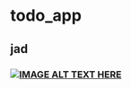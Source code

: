 # todo_app
## jad 
### [![IMAGE ALT TEXT HERE](http://img.youtube.com/vi/YOUTUBE_VIDEO_ID_HERE/0.jpg)](https://youtu.be/3vRM0KRept4)
